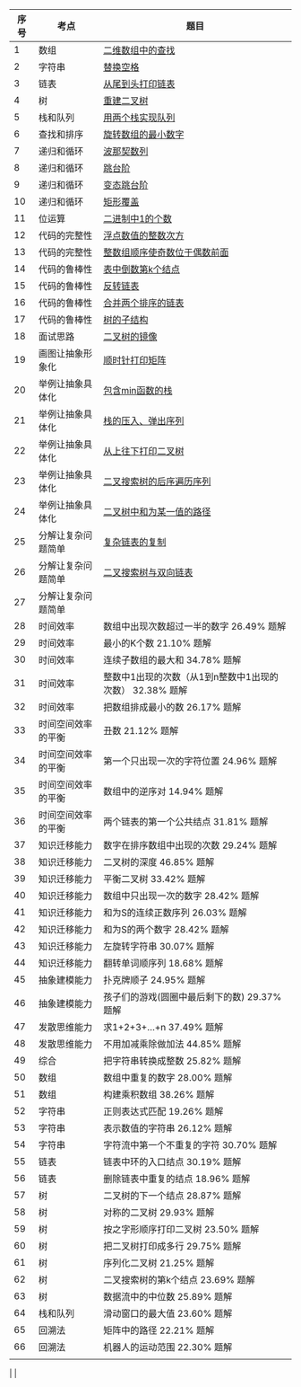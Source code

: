 |序号 | 考点| 题目 |
|---|---|---|
|1 | 数组 | [二维数组中的查找](https://github.com/xpgreat/mygit/blob/master/src/com/algorithm/offerday/DyadicArraySearch.java)
|2 | 字符串 | [替换空格](https://github.com/xpgreat/mygit/blob/master/src/com/algorithm/offerday/StringReplaceSpace.java)
|3 | 链表 | [从尾到头打印链表](https://github.com/xpgreat/mygit/blob/master/src/com/algorithm/offerday/PrintListFromTailToHead.java)
|4 | 树 | [重建二叉树](https://github.com/xpgreat/mygit/blob/master/src/com/algorithm/offerday/ReConstructBinaryTree.java)
|5 | 栈和队列 | [用两个栈实现队列](https://github.com/xpgreat/mygit/blob/master/src/com/algorithm/offerday/Use2StackImplementQueue.java)
|6 | 查找和排序 | [旋转数组的最小数字](https://github.com/xpgreat/mygit/blob/master/src/com/algorithm/offerday/MinNumberInRotateArray.java)
|7 | 递归和循环 | [波那契数列](https://github.com/xpgreat/mygit/blob/master/src/com/algorithm/offerday/Fibonacci.java)
|8 | 递归和循环 | [跳台阶](https://github.com/xpgreat/mygit/blob/master/src/com/algorithm/offerday/JumpFloor.java)
|9 | 递归和循环 | [变态跳台阶](https://github.com/xpgreat/mygit/blob/master/src/com/algorithm/offerday/JumpFloor.java)
|10| 递归和循环 | [矩形覆盖](https://github.com/xpgreat/mygit/blob/master/src/com/algorithm/offerday/RectCover.java)
|11| 位运算 | [二进制中1的个数](https://github.com/xpgreat/mygit/blob/master/src/com/algorithm/offerday/NumberOf1.java)
|12| 代码的完整性 | [浮点数值的整数次方](https://github.com/xpgreat/mygit/blob/master/src/com/algorithm/offerday/Power.java)
|13| 代码的完整性 | [整数组顺序使奇数位于偶数前面](https://github.com/xpgreat/mygit/blob/master/src/com/algorithm/offerday/ReOrderArray.java)
|14| 代码的鲁棒性 | [表中倒数第k个结点](https://github.com/xpgreat/mygit/blob/master/src/com/algorithm/offerday/FindKthToTail.java)
|15| 代码的鲁棒性 | [反转链表](https://github.com/xpgreat/mygit/blob/master/src/com/algorithm/offerday/ReverseList.java)
|16| 代码的鲁棒性 | [合并两个排序的链表](https://github.com/xpgreat/mygit/blob/master/src/com/algorithm/offerday/Merge2List.java)
|17| 代码的鲁棒性 | [树的子结构](https://github.com/xpgreat/mygit/blob/master/src/com/algorithm/offerday/HasSubtree.java)
|18| 面试思路	| [二叉树的镜像](https://github.com/xpgreat/mygit/blob/master/src/com/algorithm/offerday/Mirror.java)
|19| 画图让抽象形象化  | [顺时针打印矩阵](https://github.com/xpgreat/mygit/blob/master/src/com/algorithm/offerday/PrintMatrix.java)
|20| 举例让抽象具体化  | [包含min函数的栈](https://github.com/xpgreat/mygit/blob/master/src/com/algorithm/offerday/SearchMinNumInStack.java)
|21| 举例让抽象具体化  | [栈的压入、弹出序列](https://github.com/xpgreat/mygit/blob/master/src/com/algorithm/offerday/IsPopOrder.java)
|22| 举例让抽象具体化  | [从上往下打印二叉树](https://github.com/xpgreat/mygit/blob/master/src/com/algorithm/offerday/PrintFromTopToBottom.java)
|23| 举例让抽象具体化  | [二叉搜索树的后序遍历序列](https://github.com/xpgreat/mygit/blob/master/src/com/algorithm/offerday/VerifySquenceOfBST.java)
|24| 举例让抽象具体化  | [二叉树中和为某一值的路径]()
|25| 分解让复杂问题简单 | [复杂链表的复制]()
|26| 分解让复杂问题简单 | [二叉搜索树与双向链表]()
|27| 分解让复杂问题简单 |                 | 字符串的排列	19.59%	题解
|28| 时间效率	 |                       数组中出现次数超过一半的数字	26.49%	题解
|29| 时间效率	 |                       最小的K个数	21.10%	题解
|30| 时间效率	 |                       连续子数组的最大和	34.78%	题解
|31| 时间效率	 |                       整数中1出现的次数（从1到n整数中1出现的次数）	32.38%	题解
|32| 时间效率	 |                           把数组排成最小的数	26.17%	题解
|33| 时间空间效率的平衡 |丑数	21.12%	题解
|34| 时间空间效率的平衡 |第一个只出现一次的字符位置	24.96%	题解
|35| 时间空间效率的平衡 |数组中的逆序对	14.94%	题解
|36| 时间空间效率的平衡 |两个链表的第一个公共结点	31.81%	题解
|37| 知识迁移能力 | 	数字在排序数组中出现的次数	29.24%	题解
|38| 知识迁移能力 | 	二叉树的深度	46.85%	题解
|39| 知识迁移能力 | 	平衡二叉树	33.42%	题解
|40| 知识迁移能力 | 	数组中只出现一次的数字	28.42%	题解
|41| 知识迁移能力 | 	和为S的连续正数序列	26.03%	题解
|42| 知识迁移能力 | 	和为S的两个数字	28.42%	题解
|43| 知识迁移能力 | 	左旋转字符串	30.07%	题解
|44| 知识迁移能力 | 	翻转单词顺序列	18.68%	题解
|45| 抽象建模能力 | 	扑克牌顺子	24.95%	题解
|46| 抽象建模能力 | 	孩子们的游戏(圆圈中最后剩下的数)	29.37%	题解
|47| 发散思维能力 | 	求1+2+3+…+n	37.49%	题解
|48| 发散思维能力 | 	不用加减乘除做加法	44.85%	题解
|49| 综合 |	        把字符串转换成整数	25.82%	题解
|50| 数组 |	        数组中重复的数字	28.00%	题解
|51| 数组 |	        构建乘积数组	38.26%	题解
|52| 字符串 |       	正则表达式匹配	19.26%	题解
|53| 字符串 |       	表示数值的字符串	26.12%	题解
|54| 字符串 |       	字符流中第一个不重复的字符	30.70%	题解
|55| 链表 |	        链表中环的入口结点	30.19%	题解
|56| 链表 |	        删除链表中重复的结点	18.96%	题解
|57| 树 |二叉树的下一个结点	28.87%	题解
|58| 树 |对称的二叉树	29.93%	题解
|59| 树 |按之字形顺序打印二叉树	23.50%	题解
|60| 树 |把二叉树打印成多行	29.75%	题解
|61| 树 |序列化二叉树	21.25%	题解
|62| 树 |二叉搜索树的第k个结点	23.69%	题解
|63| 树 |数据流中的中位数	25.89%	题解
|64| 栈和队列	|滑动窗口的最大值	23.60%	题解
|65| 回溯法 |矩阵中的路径	22.21%	题解
|66| 回溯法 |机器人的运动范围	22.30%	题解
|  |
|
|